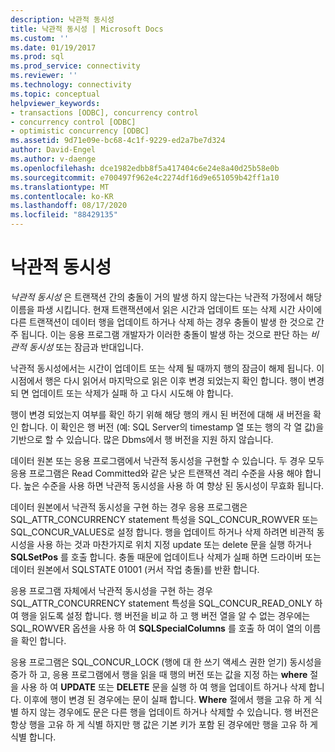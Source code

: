 ```yaml
---
description: 낙관적 동시성
title: 낙관적 동시성 | Microsoft Docs
ms.custom: ''
ms.date: 01/19/2017
ms.prod: sql
ms.prod_service: connectivity
ms.reviewer: ''
ms.technology: connectivity
ms.topic: conceptual
helpviewer_keywords:
- transactions [ODBC], concurrency control
- concurrency control [ODBC]
- optimistic concurrency [ODBC]
ms.assetid: 9d71e09e-bc68-4c1f-9229-ed2a7be7d324
author: David-Engel
ms.author: v-daenge
ms.openlocfilehash: dce1982edbb8f5a417404c6e24e8a40d25b58e0b
ms.sourcegitcommit: e700497f962e4c2274df16d9e651059b42ff1a10
ms.translationtype: MT
ms.contentlocale: ko-KR
ms.lasthandoff: 08/17/2020
ms.locfileid: "88429135"
---
```

# <a name="optimistic-concurrency"></a>낙관적 동시성
*낙관적 동시성* 은 트랜잭션 간의 충돌이 거의 발생 하지 않는다는 낙관적 가정에서 해당 이름을 파생 시킵니다. 현재 트랜잭션에서 읽은 시간과 업데이트 또는 삭제 시간 사이에 다른 트랜잭션이 데이터 행을 업데이트 하거나 삭제 하는 경우 충돌이 발생 한 것으로 간주 됩니다. 이는 응용 프로그램 개발자가 이러한 충돌이 발생 하는 것으로 판단 하는 *비관적 동시성* 또는 잠금과 반대입니다.  
  
 낙관적 동시성에서는 시간이 업데이트 또는 삭제 될 때까지 행의 잠금이 해제 됩니다. 이 시점에서 행은 다시 읽어서 마지막으로 읽은 이후 변경 되었는지 확인 합니다. 행이 변경 되 면 업데이트 또는 삭제가 실패 하 고 다시 시도해 야 합니다.  
  
 행이 변경 되었는지 여부를 확인 하기 위해 해당 행의 캐시 된 버전에 대해 새 버전을 확인 합니다. 이 확인은 행 버전 (예: SQL Server의 timestamp 열 또는 행의 각 열 값)을 기반으로 할 수 있습니다. 많은 Dbms에서 행 버전을 지원 하지 않습니다.  
  
 데이터 원본 또는 응용 프로그램에서 낙관적 동시성을 구현할 수 있습니다. 두 경우 모두 응용 프로그램은 Read Committed와 같은 낮은 트랜잭션 격리 수준을 사용 해야 합니다. 높은 수준을 사용 하면 낙관적 동시성을 사용 하 여 향상 된 동시성이 무효화 됩니다.  
  
 데이터 원본에서 낙관적 동시성을 구현 하는 경우 응용 프로그램은 SQL_ATTR_CONCURRENCY statement 특성을 SQL_CONCUR_ROWVER 또는 SQL_CONCUR_VALUES로 설정 합니다. 행을 업데이트 하거나 삭제 하려면 비관적 동시성을 사용 하는 것과 마찬가지로 위치 지정 update 또는 delete 문을 실행 하거나 **SQLSetPos** 를 호출 합니다. 충돌 때문에 업데이트나 삭제가 실패 하면 드라이버 또는 데이터 원본에서 SQLSTATE 01001 (커서 작업 충돌)를 반환 합니다.  
  
 응용 프로그램 자체에서 낙관적 동시성을 구현 하는 경우 SQL_ATTR_CONCURRENCY statement 특성을 SQL_CONCUR_READ_ONLY 하 여 행을 읽도록 설정 합니다. 행 버전을 비교 하 고 행 버전 열을 알 수 없는 경우에는 SQL_ROWVER 옵션을 사용 하 여 **SQLSpecialColumns** 를 호출 하 여이 열의 이름을 확인 합니다.  
  
 응용 프로그램은 SQL_CONCUR_LOCK (행에 대 한 쓰기 액세스 권한 얻기) 동시성을 증가 하 고, 응용 프로그램에서 행을 읽을 때 행의 버전 또는 값을 지정 하는 **where** 절을 사용 하 여 **UPDATE** 또는 **DELETE** 문을 실행 하 여 행을 업데이트 하거나 삭제 합니다. 이후에 행이 변경 된 경우에는 문이 실패 합니다. **Where** 절에서 행을 고유 하 게 식별 하지 않는 경우에도 문은 다른 행을 업데이트 하거나 삭제할 수 있습니다. 행 버전은 항상 행을 고유 하 게 식별 하지만 행 값은 기본 키가 포함 된 경우에만 행을 고유 하 게 식별 합니다.
